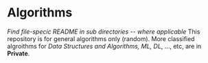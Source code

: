 # Algorithms
*Find file-specic README in sub directories -- where applicable*
This repository is for general algorithms only (random). More classified algroithms for *Data Structures and Algorithms, ML, DL*, ..., etc, are in **Private**.
